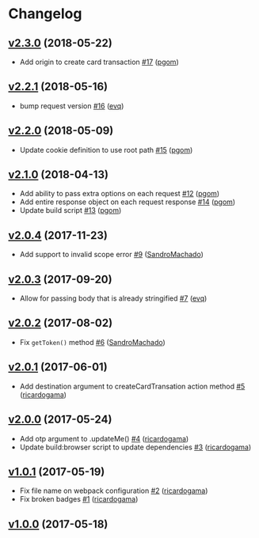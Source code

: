 # Changelog

## [v2.3.0](https://github.com/uphold/uphold-sdk-javascript/releases/tag/v2.3.0) (2018-05-22)
- Add origin to create card transaction [\#17](https://github.com/uphold/uphold-sdk-javascript/pull/17) ([pgom](https://github.com/pgom))

## [v2.2.1](https://github.com/uphold/uphold-sdk-javascript/releases/tag/v2.2.1) (2018-05-16)
- bump request version [\#16](https://github.com/uphold/uphold-sdk-javascript/pull/16) ([evq](https://github.com/evq))

## [v2.2.0](https://github.com/uphold/uphold-sdk-javascript/releases/tag/v2.2.0) (2018-05-09)
- Update cookie definition to use root path [\#15](https://github.com/uphold/uphold-sdk-javascript/pull/15) ([pgom](https://github.com/pgom))

## [v2.1.0](https://github.com/uphold/uphold-sdk-javascript/releases/tag/v2.1.0) (2018-04-13)
- Add ability to pass extra options on each request [\#12](https://github.com/uphold/uphold-sdk-javascript/pull/12) ([pgom](https://github.com/pgom))
- Add entire response object on each request response [\#14](https://github.com/uphold/uphold-sdk-javascript/pull/14) ([pgom](https://github.com/pgom))
- Update build script [\#13](https://github.com/uphold/uphold-sdk-javascript/pull/13) ([pgom](https://github.com/pgom))

## [v2.0.4](https://github.com/uphold/uphold-sdk-javascript/releases/tag/v2.0.4) (2017-11-23)
- Add support to invalid scope error [\#9](https://github.com/uphold/uphold-sdk-javascript/pull/9) ([SandroMachado](https://github.com/SandroMachado))

## [v2.0.3](https://github.com/uphold/uphold-sdk-javascript/releases/tag/v2.0.3) (2017-09-20)
- Allow for passing body that is already stringified [\#7](https://github.com/uphold/uphold-sdk-javascript/pull/7) ([evq](https://github.com/evq))

## [v2.0.2](https://github.com/uphold/uphold-sdk-javascript/releases/tag/v2.0.2) (2017-08-02)
- Fix `getToken()` method [\#6](https://github.com/uphold/uphold-sdk-javascript/pull/6) ([SandroMachado](https://github.com/SandroMachado))

## [v2.0.1](https://github.com/uphold/uphold-sdk-javascript/releases/tag/v2.0.1) (2017-06-01)
- Add destination argument to createCardTransation action method [\#5](https://github.com/uphold/uphold-sdk-javascript/pull/5) ([ricardogama](https://github.com/ricardogama))

## [v2.0.0](https://github.com/uphold/uphold-sdk-javascript/releases/tag/v2.0.0) (2017-05-24)
- Add otp argument to .updateMe() [\#4](https://github.com/uphold/uphold-sdk-javascript/pull/4) ([ricardogama](https://github.com/ricardogama))
- Update build:browser script to update dependencies [\#3](https://github.com/uphold/uphold-sdk-javascript/pull/3) ([ricardogama](https://github.com/ricardogama))

## [v1.0.1](https://github.com/uphold/uphold-sdk-javascript/releases/tag/v1.0.1) (2017-05-19)
- Fix file name on webpack configuration [\#2](https://github.com/uphold/uphold-sdk-javascript/pull/2) ([ricardogama](https://github.com/ricardogama))
- Fix broken badges [\#1](https://github.com/uphold/uphold-sdk-javascript/pull/1) ([ricardogama](https://github.com/ricardogama))

## [v1.0.0](https://github.com/uphold/uphold-sdk-javascript/releases/tag/v1.0.0) (2017-05-18)
